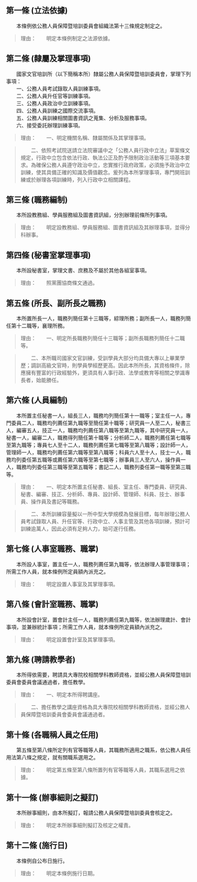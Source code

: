 第一條 (立法依據)
-----------------
　　本條例依公務人員保障暨培訓委員會組織法第十三條規定制定之。  
> 理由：　　明定本條例制定之法源依據。



第二條 (隸屬及掌理事項)
-----------------------
　　國家文官培訓所（以下簡稱本所）隸屬公務人員保障暨培訓委員會，掌理下列事項：  
　　一、公務人員考試錄取人員訓練事項。  
　　二、公務人員升任官等訓練事項。  
　　三、公務人員政治中立訓練事項。  
　　四、公務人員訓練之國際交流事項。  
　　五、公務人員訓練相關圖書資訊之蒐集、分析及服務事項。  
　　六、接受委託辦理訓練事項。  
> 理由：　　一、明定機關名稱、隸屬關係及其掌理事項。

> 　　二、依照考試院送請立法院審議中之「公務人員行政中立法」草案條文規定，行政中立包含依法行政、執法公正及酌予限制政治活動等三項基本要求。為確保公務人員遵守政治中立，忠實推行政府政策，必須施予政治中立訓練，使其具備正確的知識及價值觀念。爰列為本所掌理事項，專門開班訓練或於辦理各項訓練時，列入行政中立相關課程。



第三條 (職務編制)
-----------------
　　本所設教務組、學員服務組及圖書資訊組，分別辦理前條所列事項。  
> 理由：　　明定設教務組、學員服務組、圖書資訊組及其辦理事項，並得分科辦事。



第四條 (秘書室掌理事項)
-----------------------
　　本所設秘書室，掌理文書、庶務及不屬於其他各組室事項。  
> 理由：　　照黨團協商條文通過。



第五條 (所長、副所長之職務)
---------------------------
　　本所置所長一人，職務列簡任第十三職等，綜理所務；副所長一人，職務列簡任第十二職等，襄理所務。  
> 理由：　　一、明定所長職務列簡任十三職等；副所長職務列簡任十二職等。

> 　　二、本所職司國家文官訓練，受訓學員大部分均具備大專以上畢業學歷；調訓高級文官時，則學員學經歷更高。因此本所所長，其資格條件，除應擁有豐富的行政經驗外，更須具有人事行政、法學或教育等相關之學識專長者，始能勝任。



第六條 (人員編制)
-----------------
　　本所置主任秘書一人，組長三人，職務均列簡任第十一職等；室主任一人，專門委員二人，職務均列薦任第九職等至簡任第十職等；研究員一人至二人，秘書三人，編審五人，技正一人，職務均列薦任第八職等至第九職等，其中研究員一人，秘書一人，編審二人，職務得列簡任第十職等；分析師二人，職務列薦任第七職等至第九職等；專員七人至十二人，職務列薦任第七職等至第八職等；設計師一人，管理師一人，職務均列薦任第六職等至第八職等；科員六人至十人，技士一人，職務均列委任第五職等或薦任第六職等至第七職等；辦事員三人至六人，操作員一人，職務均列委任第三職等至第五職等；書記二人，職務列委任第一職等至第三職等。  
> 理由：　　一、明定本所置主任秘書、組長、室主任、專門委員、研究員、秘書、編審、技正、分析師、專員、設計師、管理師、科員、技士、辦事員、操作員及書記等職務。

> 　　二、本所訓練容量擬以一所中型大學規模為發展目標，每年辦理公務人員考試錄取人員、升任官等、行政中立、人事主管及其他各項訓練，預計可訓練逾萬人，因此必須有足夠人力，始可遂行任務。



第七條 (人事室職務、職掌)
-------------------------
　　本所設人事室，置主任一人，職務列薦任第九職等，依法辦理人事管理事項；所需工作人員，就本條例所定員額內派充之。  
> 理由：　　明定設置人事室及其掌理事項。



第八條 (會計室職務、職掌)
-------------------------
　　本所設會計室，置會計主任一人，職務列薦任第九職等，依法辦理歲計、會計事項，並兼辦統計事項；所需工作人員，就本條例所定員額內派充之。  
> 理由：　　明定設置會計室及其掌理事項。



第九條 (聘請教學者)
-------------------
　　本所得依需要，聘請具大專院校相關學科教師資格，並經公務人員保障暨培訓委員會委員會議通過者，擔任教學。  
> 理由：　　一、明定本所得聘講座。

> 　　二、擔任教學之講座資格為具大專院校相關學科教師資格，並經公務人員保障暨培訓委員會委員會議通過者。



第十條 (各職稱人員之任用)
-------------------------
　　第五條至第八條所定列有官等職等人員，其職務所適用之職系，依公務人員任用法第八條之規定，就有關職系選用之。  
> 理由：　　明定第五條至第八條所置列有官等職等人員，其職系選用之依據。



第十一條 (辦事細則之擬訂)
-------------------------
　　本所辦事細則，由本所擬訂，報請公務人員保障暨培訓委員會核定之。  
> 理由：　　明定本所辦事細則擬訂及核定之權責。



第十二條 (施行日)
-----------------
　　本條例自公布日施行。  
> 理由：　　明定本條例施行日期。